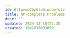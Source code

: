 ```yaml
---
id: 6t1pvow2bp6lu6ioceefqiv
title: NP-complete Problems
desc: ""
updated: 2024-12-15T22:35
created: 1641835093669
---
```


